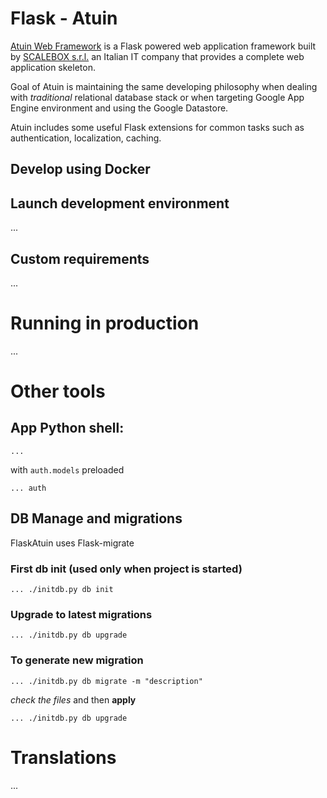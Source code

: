 # Flask - Atuin

[Atuin Web Framework] is a Flask powered web application framework built by 
[SCALEBOX s.r.l.] an Italian IT company that provides a complete web application
 skeleton.

Goal of Atuin is maintaining the same developing philosophy when dealing with 
*traditional* relational database stack or when targeting Google App Engine 
environment and using the Google Datastore.

Atuin includes some useful Flask extensions for common tasks such as 
authentication, localization, caching.

## Develop using Docker

## Launch development environment

...

## Custom requirements

...

# Running in production

...

# Other tools

## App Python shell:

    ...

with `auth.models` preloaded

    ... auth

## DB Manage and migrations

FlaskAtuin uses Flask-migrate

### First db init (used only when project is **started**)

    ... ./initdb.py db init

### Upgrade to latest migrations

    ... ./initdb.py db upgrade

### To generate new migration

    ... ./initdb.py db migrate -m "description"

*check the files* and then **apply**

    ... ./initdb.py db upgrade

# Translations

...

[Atuin Web Framework]: https://github.com/atuinframework
[SCALEBOX s.r.l.]: https://www.scalebox.it/

